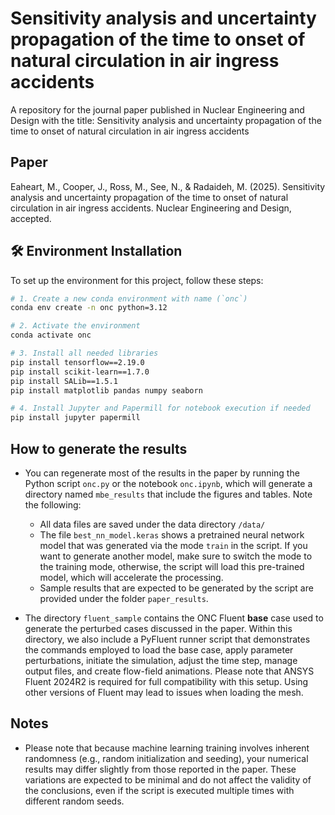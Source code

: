 # Sensitivity analysis and uncertainty propagation of the time to onset of natural circulation in air ingress accidents
A repository for the journal paper published in Nuclear Engineering and Design with the title: Sensitivity analysis and uncertainty propagation of the time to onset of natural circulation in air ingress accidents

## Paper

Eaheart, M., Cooper, J., Ross, M., See, N., & Radaideh, M. (2025). Sensitivity analysis and uncertainty propagation of the time to onset of natural circulation in air ingress accidents. Nuclear Engineering and Design, accepted. 

## 🛠️ Environment Installation

To set up the environment for this project, follow these steps:

```bash
# 1. Create a new conda environment with name (`onc`)
conda env create -n onc python=3.12

# 2. Activate the environment
conda activate onc

# 3. Install all needed libraries
pip install tensorflow==2.19.0
pip install scikit-learn==1.7.0
pip install SALib==1.5.1
pip install matplotlib pandas numpy seaborn

# 4. Install Jupyter and Papermill for notebook execution if needed
pip install jupyter papermill

```

## How to generate the results

- You can regenerate most of the results in the paper by running the Python script `onc.py` or the notebook `onc.ipynb`, which will generate a directory named `mbe_results` that include the figures and tables. Note the following:
  - All data files are saved under the data directory `/data/`
  - The file `best_nn_model.keras` shows a pretrained neural network model that was generated via the mode `train` in the script. If you want to generate another model, make sure to switch the mode to the training mode, otherwise, the script will load this pre-trained model, which will accelerate the processing.
  - Sample results that are expected to be generated by the script are provided under the folder `paper_results`.

- The directory `fluent_sample` contains the ONC Fluent **base** case used to generate the perturbed cases discussed in the paper. Within this directory, we also include a PyFluent runner script that demonstrates the commands employed to load the base case, apply parameter perturbations, initiate the simulation, adjust the time step, manage output files, and create flow-field animations. Please note that ANSYS Fluent 2024R2 is required for full compatibility with this setup. Using other versions of Fluent may lead to issues when loading the mesh.


## Notes 
  - Please note that because machine learning training involves inherent randomness (e.g., random initialization and seeding), your numerical results may differ slightly from those reported in the paper. These variations are expected to be minimal and do not affect the validity of the conclusions, even if the script is executed multiple times with different random seeds.


